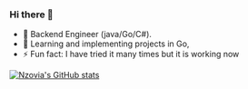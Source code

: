 ### Hi there 👋
- 🔭 Backend Engineer (java/Go/C#).
- 🌱 Learning  and implementing projects in Go, 
- ⚡ Fun fact: I have tried it many times but it is working now

<!--[![Top Langs](https://github-readme-stats.vercel.app/api/top-langs/?username=Nzovia&show_icons=true&theme=darcula)](https://github.com/Nzovia/github-readme-stats)-->
[![Nzovia's GitHub stats](https://github-readme-stats.vercel.app/api?username=Nzovia&show_icons=true&theme=darcula)](https://github.com/Nzovia/github-readme-stats)
<!--
**Nzovia/Nzovia** is a ✨ _special_ ✨ repository because its `README.md` (this file) appears on your GitHub profile.

Here are some ideas to get you started:



- 👯 I’m looking to collaborate on ...
- 🤔 I’m looking for help with ...
- 💬 Ask me about ...
- 📫 How to reach me: ...
- 😄 Pronouns: ...

-->
